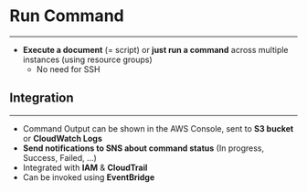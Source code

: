 # Run Command
---

* **Execute a document** (= script) or **just run a command** across multiple instances (using resource groups)
	* No need for SSH



## Integration
---

* Command Output can be shown in the AWS Console, sent to **S3 bucket** or **CloudWatch Logs**
* **Send notifications to SNS about command status** (In progress, Success, Failed, …)
* Integrated with **IAM** & **CloudTrail**
* Can be invoked using **EventBridge**